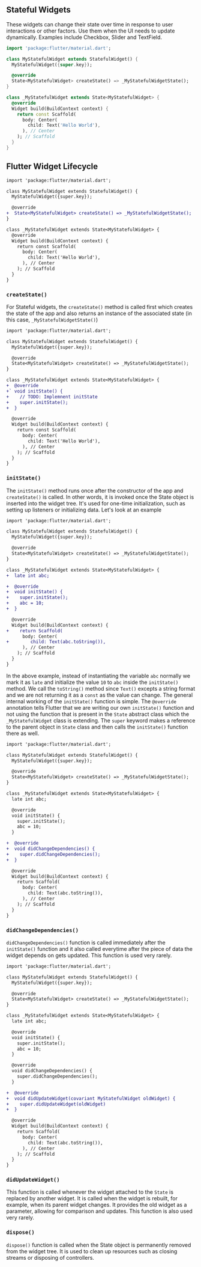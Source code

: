 ## Stateful Widgets
These widgets can change their state over time in response to user interactions or other factors. Use them when the UI needs to update dynamically. Examples include Checkbox, Slider and TextField.
```dart
import 'package:flutter/material.dart';

class MyStatefulWidget extends StatefulWidget() {
  MyStatefulWidget({super.key});

  @override
  State<MyStatefulWidget> createState() => _MyStatefulWidgetState();
}

class _MyStatefulWidget extends State<MyStatefulWidget> {
  @override
  Widget build(BuildContext context) {
    return const Scaffold(
      body: Center(
        child: Text('Hello World'),
      ), // Center
    ); // Scaffold
  }
}
```
## Flutter Widget Lifecycle
```diff
import 'package:flutter/material.dart';

class MyStatefulWidget extends StatefulWidget() {
  MyStatefulWidget({super.key});

  @override
+  State<MyStatefulWidget> createState() => _MyStatefulWidgetState();
}

class _MyStatefulWidget extends State<MyStatefulWidget> {
  @override
  Widget build(BuildContext context) {
    return const Scaffold(
      body: Center(
        child: Text('Hello World'),
      ), // Center
    ); // Scaffold
  }
}
```
### `createState()`
For Stateful widgets, the `createState()` method is called first which creates the state of the app and also returns an instance of the associated state (in this case, `_MyStatefulWidgetState()`)
```diff
import 'package:flutter/material.dart';

class MyStatefulWidget extends StatefulWidget() {
  MyStatefulWidget({super.key});

  @override
  State<MyStatefulWidget> createState() => _MyStatefulWidgetState();
}

class _MyStatefulWidget extends State<MyStatefulWidget> {
+  @override
+` void initState() {
+    // TODO: Implemnent initState
+    super.initState();
+  }

  @override
  Widget build(BuildContext context) {
    return const Scaffold(
      body: Center(
        child: Text('Hello World'),
      ), // Center
    ); // Scaffold
  }
}
```
### `initState()`
The `initState()` method runs once after the constructor of the app and `createState()` is called. In other words, it is invoked once the State object is inserted into the widget tree. It's used for one-time initialization, such as setting up listeners or initializing data. Let's look at an example
```diff
import 'package:flutter/material.dart';

class MyStatefulWidget extends StatefulWidget() {
  MyStatefulWidget({super.key});

  @override
  State<MyStatefulWidget> createState() => _MyStatefulWidgetState();
}

class _MyStatefulWidget extends State<MyStatefulWidget> {
+  late int abc;

+  @override
+  void initState() {
+    super.initState();
+    abc = 10;
+  }

  @override
  Widget build(BuildContext context) {
+    return Scaffold(
      body: Center(
+        child: Text(abc.toString()),
      ), // Center
    ); // Scaffold
  }
}
```
In the above example, instead of instantiating the variable `abc` normally we mark it as `late` and initialize the value `10` to `abc` inside the `initState()` method. We call the `toString()` method since `Text()` excepts a string format and we are not returning it as a `const` as the value can change.
The general internal working of the `initState()` function is simple. The `@override` annotation tells Flutter that we are writing our own `initState()` function and not using the function that is present in the `State` abstract class which the `_MyStatefulWidget` class is extending.
The `super` keyword makes a reference to the parent object in `State` class and then calls the `initState()` function there as well.
```diff
import 'package:flutter/material.dart';

class MyStatefulWidget extends StatefulWidget() {
  MyStatefulWidget({super.key});

  @override
  State<MyStatefulWidget> createState() => _MyStatefulWidgetState();
}

class _MyStatefulWidget extends State<MyStatefulWidget> {
  late int abc;

  @override
  void initState() {
    super.initState();
    abc = 10;
  }

+  @override
+  void didChangeDependencies() {
+    super.didChangeDependencies();
+  }

  @override
  Widget build(BuildContext context) {
    return Scaffold(
      body: Center(
        child: Text(abc.toString()),
      ), // Center
    ); // Scaffold
  }
}
```
### `didChangeDependencies()`
`didChangeDependencies()` function is called immediately after the `initState()` function and it also called everytime after the piece of data the widget depends on gets updated.
This function is used very rarely.
```diff
import 'package:flutter/material.dart';

class MyStatefulWidget extends StatefulWidget() {
  MyStatefulWidget({super.key});

  @override
  State<MyStatefulWidget> createState() => _MyStatefulWidgetState();
}

class _MyStatefulWidget extends State<MyStatefulWidget> {
  late int abc;

  @override
  void initState() {
    super.initState();
    abc = 10;
  }

  @override
  void didChangeDependencies() {
    super.didChangeDependencies();
  }

+  @override
+  void didUpdateWidget(covariant MyStatefulWidget oldWidget) {
+    super.didUpdateWidget(oldWidget)
+  }

  @override
  Widget build(BuildContext context) {
    return Scaffold(
      body: Center(
        child: Text(abc.toString()),
      ), // Center
    ); // Scaffold
  }
}
```
### `didUpdateWidget()`
This function is called whenever the widget attached to the `State` is replaced by another widget. It is called when the widget is rebuilt, for example, when its parent widget changes. It provides the old widget as a parameter, allowing for comparison and updates.
This function is also used very rarely.
### `dispose()`
`dispose()` function is called when the State object is permanently removed from the widget tree. It is used to clean up resources such as closing streams or disposing of controllers.
